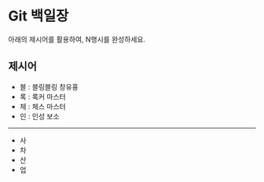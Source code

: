 # Git 백일장

아래의 제시어를 활용하여, N행시를 완성하세요.

## 제시어

- 블 : 블링블링 창유횽
- 록 : 록커 마스터
- 체 : 체스 마스터
- 인 : 인성 보소

---

- 사
- 차
- 산
- 업
